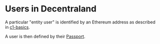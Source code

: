 # Users in Decentraland

A particular "entity user" is identified by an Ethereum address as described in [c1-basics](../c1-basics).

A user is then defined by their [Passport](Passport.ts).